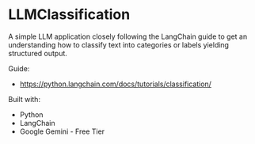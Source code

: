 # LLMClassification

A simple LLM application closely following the LangChain guide to get an understanding how to classify text into categories or labels yielding structured output.

Guide: 
- https://python.langchain.com/docs/tutorials/classification/

Built with:
- Python
- LangChain
- Google Gemini - Free Tier
